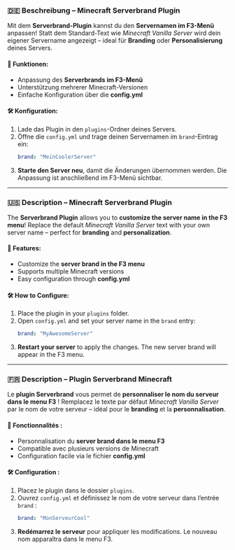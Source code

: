### 🇩🇪 **Beschreibung – Minecraft Serverbrand Plugin**
Mit dem **Serverbrand-Plugin** kannst du den **Servernamen im F3-Menü** anpassen! Statt dem Standard-Text wie *Minecraft Vanilla Server* wird dein eigener Servername angezeigt – ideal für **Branding** oder **Personalisierung** deines Servers.

#### 🚀 Funktionen:
- Anpassung des **Serverbrands im F3-Menü**
- Unterstützung mehrerer Minecraft-Versionen
- Einfache Konfiguration über die **config.yml**

#### 🛠️ Konfiguration:
1. Lade das Plugin in den `plugins`-Ordner deines Servers.
2. Öffne die `config.yml` und trage deinen Servernamen im `brand`-Eintrag ein:
   ```yaml
   brand: "MeinCoolerServer"
   ```  
3. **Starte den Server neu**, damit die Änderungen übernommen werden. Die Anpassung ist anschließend im F3-Menü sichtbar.

---

### 🇺🇸 **Description – Minecraft Serverbrand Plugin**
The **Serverbrand Plugin** allows you to **customize the server name in the F3 menu**! Replace the default *Minecraft Vanilla Server* text with your own server name – perfect for **branding** and **personalization**.

#### 🚀 Features:
- Customize the **server brand in the F3 menu**
- Supports multiple Minecraft versions
- Easy configuration through **config.yml**

#### 🛠️ How to Configure:
1. Place the plugin in your `plugins` folder.
2. Open `config.yml` and set your server name in the `brand` entry:
   ```yaml
   brand: "MyAwesomeServer"
   ```  
3. **Restart your server** to apply the changes. The new server brand will appear in the F3 menu.

---

### 🇫🇷 **Description – Plugin Serverbrand Minecraft**
Le **plugin Serverbrand** vous permet de **personnaliser le nom du serveur dans le menu F3** ! Remplacez le texte par défaut *Minecraft Vanilla Server* par le nom de votre serveur – idéal pour le **branding** et la **personnalisation**.

#### 🚀 Fonctionnalités :
- Personnalisation du **server brand dans le menu F3**
- Compatible avec plusieurs versions de Minecraft
- Configuration facile via le fichier **config.yml**

#### 🛠️ Configuration :
1. Placez le plugin dans le dossier `plugins`.
2. Ouvrez `config.yml` et définissez le nom de votre serveur dans l’entrée `brand` :
   ```yaml
   brand: "MonServeurCool"
   ```  
3. **Redémarrez le serveur** pour appliquer les modifications. Le nouveau nom apparaîtra dans le menu F3.
